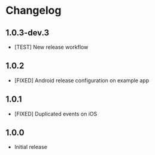 # Changelog

## 1.0.3-dev.3

* [TEST] New release workflow

## 1.0.2

* [FIXED] Android release configuration on example app

## 1.0.1

* [FIXED] Duplicated events on iOS

## 1.0.0

* Initial release
